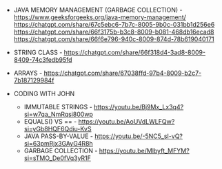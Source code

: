 - JAVA MEMORY MANAGEMENT (GARBAGE COLLECTION) - https://www.geeksforgeeks.org/java-memory-management/
                                                https://chatgpt.com/share/67c5ebc6-7b7c-8005-9b0c-031bb1d256e6
                                                https://chatgpt.com/share/66f3175b-b3c8-8009-b081-468db16ecad8
                                                https://chatgpt.com/share/66f6e796-940c-8009-874d-78b619040171

- STRING CLASS - https://chatgpt.com/share/66f318d4-3ad8-8009-8409-74c3fedb95fd

- ARRAYS - https://chatgpt.com/share/67038ffd-97b4-8009-b2c7-7b187129984f

- CODING WITH JOHN
  - IMMUTABLE STRINGS - https://youtu.be/Bj9Mx_Lx3q4?si=w7qa_NmRqsi800wp
  - EQUALS() VS == - https://youtu.be/AoUVdLWLFQw?si=yGb8HQF6Qdiu-KvS
  - JAVA PASS-BY-VALUE - https://youtu.be/-5NC5_sI-vQ?si=63pmRjx3GAyG4R8h
  - GARBAGE COLLECTION - https://youtu.be/Mlbyft_MFYM?si=sTMO_De0fVq3yR1F